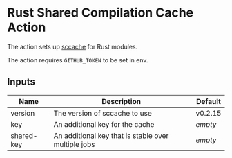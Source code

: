 # Rust Shared Compilation Cache Action

The action sets up [sccache](https://github.com/mozilla/sccache) for Rust modules.

The action requires `GITHUB_TOKEN` to be set in env.

## Inputs

| Name | Description | Default |
| --- | --- | --- |
| version | The version of sccache to use | v0.2.15 |
| key | An additional key for the cache | *empty* |
| shared-key | An additional key that is stable over multiple jobs | *empty* |
